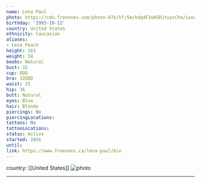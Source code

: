 ```yaml
---
name: Lena Paul
photo: https://cdn.freeones.com/photo-b7b/kf/5m/kdq4F3uKGDJtuysCha/Lena-Paul_teaser.jpg
birthday: '1993-10-12'
country: United States
ethnicity: Caucasian
aliases:
- Lena Peach
height: 163
weight: 58
boobs: Natural
bust: 32
cup: DDD
bra: 32DDD
waist: 25
hip: 36
butt: Natural
eyes: Blue
hair: Blonde
piercings: No
piercingLocations:
tattoos: No
tattooLocations:
status: Active
started: 2016
until:
link: https://www.freeones.ca/lena-paul/bio
---
```

country: [[United States]]
![photo](https://cdn.freeones.com/photo-b7b/kf/5m/kdq4F3uKGDJtuysCha/Lena-Paul_teaser.jpg)
***

